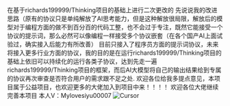 在基于richards199999/Thinking项目的基础上进行二次更改的
先说说我的改进思路（原有的协议只是单纯解放了AI思考能力，但是这种解放很局限，解放后的模型对于编程方面的做不到百分百的代码工整，也不会过于专注，既然它能接受一个协议的提示词，那么必然可以像编程一样接受多个协议嵌套（在各个国产AI上面试验过，确实接入后能力有所改善）
目前只接入了程序员方面的提示词协议，未来将接入更多行业方面的协议，我的目的是在运行richards199999/Thinking项目的基础上依旧可以持续化的运行各类子协议，达到先走一遍richards199999/Thinking项目的框架，而后AI大模型将自己的输出结果给到专属的协议再次审查是否符合用户的需求跟不足之处.
欢迎各位给我多提点意见，本项目属于公益项目，也欢迎更多的大佬加入到项目中来！！！！
欢迎各位大佬继续完善本项目
本人V：Mylovesiyu00007
![Cursor](https://cdn.z.wiki/autoupload/20241117/s5oT/1075X762/%E5%BE%AE%E4%BF%A1%E6%88%AA%E5%9B%BE-20241117162644.png)
